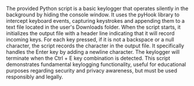 The provided Python script is a basic keylogger that operates silently in the background by hiding the console window. It uses the pyHook library to intercept keyboard events, capturing keystrokes and appending them to a text file located in the user's Downloads folder. When the script starts, it initializes the output file with a header line indicating that it will record incoming keys. For each key pressed, if it is not a backspace or a null character, the script records the character in the output file. It specifically handles the Enter key by adding a newline character. The keylogger will terminate when the Ctrl + E key combination is detected. This script demonstrates fundamental keylogging functionality, useful for educational purposes regarding security and privacy awareness, but must be used responsibly and legally.
